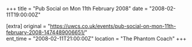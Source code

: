 +++
title = "Pub Social on Mon 11th February 2008"
date = "2008-02-11T19:00:00Z"

[extra]
original = "https://uwcs.co.uk/events/pub-social-on-mon-11th-february-2008-1474489006651/"    
ent_time = "2008-02-11T21:00:00Z"
location = "The Phantom Coach"
+++



